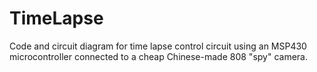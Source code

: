 TimeLapse
=========

Code and circuit diagram for time lapse control circuit using an MSP430 microcontroller connected to a cheap Chinese-made 808 "spy" camera.